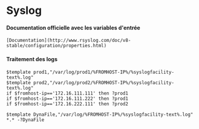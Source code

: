 # Syslog

#### Documentation officielle avec les variables d'entrée
```
[Documentation](http://www.rsyslog.com/doc/v8-stable/configuration/properties.html)
```

#### Traitement des logs
```
$template prod1,"/var/log/prod1/%FROMHOST-IP%/%syslogfacility-text%.log"
$template prod2,"/var/log/prod2/%FROMHOST-IP%/%syslogfacility-text%.log"
if $fromhost-ip=='172.16.111.111' then ?prod1
if $fromhost-ip=='172.16.111.222' then ?prod1
if $fromhost-ip=='172.16.222.111' then ?prod2
```

```
$template DynaFile,"/var/log/%FROMHOST-IP%/%syslogfacility-text%.log"
*.* -?DynaFile
```